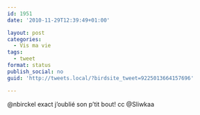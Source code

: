```yaml
---
id: 1951
date: '2010-11-29T12:39:49+01:00'

layout: post
categories:
  - Vis ma vie
tags:
  - tweet
format: status
publish_social: no
guid: 'http://tweets.local/?birdsite_tweet=9225013664157696'

---
```


@nbirckel exact j’oublié son p’tit bout! cc @Sliwkaa
